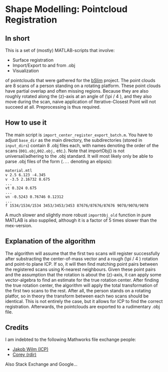 # Shape Modelling: Pointcloud Registration
## In short
This is a set of (mostly) MATLAB-scripts that involve:    


* Surface registration    
* Import/Export to and from .obj  
* Visualization   

of pointclouds that were gathered for the [bSlim](http://www.iminds.be/en/projects/2014/03/20/b-slim) project. The point clouds are 8 scans of a person standing on a rotating platform. These point clouds have partial overlap and often missing regions. Because they are also roughly rotated along the \(z\)-axis at an angle of \(\pi / 4 \), and they also move during the scan, naive application of Iterative-Closest Point will not succeed at all. Preprocessing is thus required. 

## How to use it 
The main script is `import_center_register_export_batch.m`. You have to adjust 
`base_dir` as the main directory, the subdirectories (stored in `input_dirs`)
contain 8 .obj files each, with names denoting the order of the scans (`001.obj`,`002.obj,` etc.). Note that importObj() is not universal/adhering to the .obj standard. It will
most likely only be able to parse .obj files of the form (`...` denoting an elipsis):  

```
material.mtl    
v 2.5 6.123 -4.345   
v -3.5 2.16732 8.675
...   
vt 0.324 0.675    
...   
vn -0.5243 0.76746 0.12312   
...   
f 1534/1534/1534 3453/3453/3453 87676/87676/87676 9078/9078/9078   
```

A much slower and slightly more robust `importObj_old` function in pure MATLAB is also supplied, although it is a factor of 5 times slower than the mex-version. 

## Explanation of the algorithm
The algorithm will assume that the first two scans will register successfully after substracting the center-of-mass vector and a rough \(\pi / 4 \) rotation and point-to plane ICP. If so, it will then find matching point pairs between the registered scans using K-nearest neighbours. Given these point pairs and the assumption that the rotation is about the \(z\)-axis, it can apply some vector-algebra to find an estimate for the true rotation center. After finding the true rotation center, the algorithm will apply the total transformation of the first two scans to the rest. After all, the person stands on a rotating platfor, so in theory the transform between each two scans should be identical. This is not entirely the case, but it allows for ICP to find the correct registration. Afterwards, the pointclouds are exported to a rudimentary .obj file. 
## Credits 
I am indebted to the following Mathworks file exchange people:
* [Jakob Wilm (ICP)](http://www.mathworks.com/matlabcentral/fileexchange/27804-iterative-closest-point)
* [Corey (rdir)](http://www.mathworks.com/matlabcentral/fileexchange/47125-rdir-m)

Also Stack Exchange and Google...
